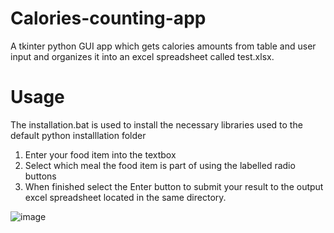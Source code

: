 # Calories-counting-app
A tkinter python GUI app which gets calories amounts from table and user input and organizes it into an excel spreadsheet called test.xlsx.

# Usage
The installation.bat is used to install the necessary libraries used to the default python installlation folder
1. Enter your food item into the textbox
2. Select which meal the food item is part of using the labelled radio buttons
3. When finished select the Enter button to submit your result to the output excel spreadsheet located in the same directory.

![image](https://user-images.githubusercontent.com/74801180/176252731-da30e768-bc1b-4abc-91e6-53150951978d.png)
